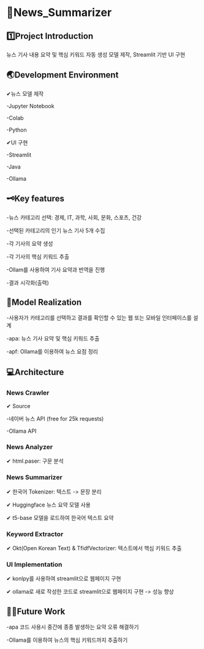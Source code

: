 # 📰News_Summarizer


 :one:Project Introduction 
-------------


뉴스 기사 내용 요약 및 핵심 키워드 자동 생성 모델 제작, Streamlit 기반 UI 구현


🌏Development Environment
-------------


✔뉴스 모델 제작

-Jupyter Notebook

-Colab

-Python

✔UI 구현

-Streamlit

-Java

-Ollama


🗝Key features
-------------


-뉴스 카테고리 선택: 경제, IT, 과학, 사회, 문화, 스포츠, 건강

-선택된 카테고리의 인기 뉴스 기사 5개 수집

-각 기사의 요약 생성

-각 기사의 핵심 키워드 추출

-Ollam를 사용하여 기사 요약과 번역을 진행

-결과 시각화(출력)


👾Model Realization
-------------


-사용자가 카테고리를 선택하고 결과를 확인할 수 있는 웹 또는 모바일 인터페이스를 설계

-apa: 뉴스 기사 요약 및 핵심 키워드 추출

-apf: Ollama를 이용하여 뉴스 요점 정리


💻Architecture
------------


### News Crawler

✔ Source

-네이버 뉴스 API (free for 25k requests)

-Ollama API

### News Analyzer

✔ html.paser: 구문 분석

### News Summarizer

✔ 한국어 Tokenizer: 텍스트 -> 문장 분리

✔ Huggingface 뉴스 요약 모델 사용

✔ t5-base 모델을 로드하여 한국어 텍스트 요약

### Keyword Extractor

✔ Okt(Open Korean Text) & TfidfVectorizer: 텍스트에서 핵심 키워드 추출

### UI Implementation

✔ konlpy를 사용하여 streamlit으로 웹페이지 구현

✔ ollama로 새로 작성한 코드로 streamlit으로 웹페이지 구현 -> 성능 향상


🧗‍♀️Future Work
-------------


-apa 코드 사용시 중간에 종종 발생하는 요약 오류 해결하기

-Ollama를 이용하여 뉴스의 핵심 키워드까지 추출하기
